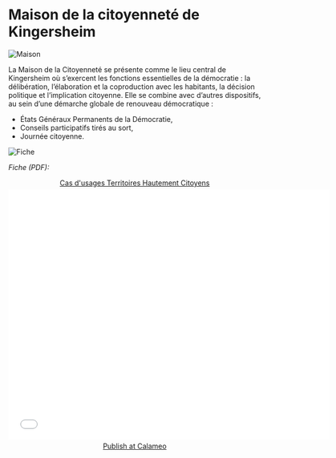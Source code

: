 <!--

---
title: Maison de la citoyenneté de Kingersheim
description: Un lieu où s'exercent les fonctions essentielles de la démocratie.
image_url: https://github.com/multibao/contributions/blob/master/media/maison_citoyennete_kingersheim.jpg?raw=true
---

-->

# Maison de la citoyenneté de Kingersheim

![Maison](https://framapic.org/iaUKj1FuxwIl/OmYyN0Ha)

La Maison de la Citoyenneté se présente comme le lieu central de Kingersheim où s’exercent les fonctions essentielles de la démocratie : la délibération, l’élaboration et la coproduction avec les habitants, la décision politique et l’implication citoyenne. 
Elle se combine avec d’autres dispositifs, au sein d’une démarche globale de renouveau démocratique :

* États Généraux Permanents de la Démocratie,
* Conseils participatifs tirés au sort,
* Journée citoyenne.

![Fiche](https://framapic.org/Wu3JkOTYXghR/DoDBJ4FB)

*Fiche (PDF):*

<div style="text-align:center;"><div style="margin:8px 0px 4px;"><a href="http://www.calameo.com/books/0005746786d59bea5e0b6" target="_blank">Cas d'usages Territoires Hautement Citoyens</a></div><iframe src="//v.calameo.com/?bkcode=0005746786d59bea5e0b6" width="640" height="500" frameborder="0" scrolling="no" allowtransparency allowfullscreen style="margin:0 auto;"></iframe><div style="margin:4px 0px 8px;"><a href="http://www.calameo.com/">Publish at Calameo</a></div></div>
